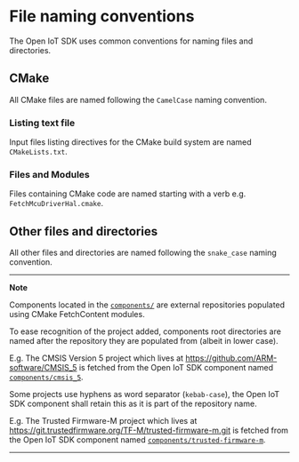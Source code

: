# File naming conventions

The Open IoT SDK uses common conventions for naming files and directories.

## CMake
All CMake files are named following the `CamelCase` naming convention.
### Listing text file
Input files listing directives for the CMake build system are named `CMakeLists.txt`.
### Files and Modules
Files containing CMake code are named starting with a verb e.g. `FetchMcuDriverHal.cmake`.

## Other files and directories
All other files and directories are named following the `snake_case` naming convention.

___
**Note**

Components located in the [`components/`](../../components/) are external repositories populated using CMake FetchContent modules.

To ease recognition of the project added, components root directories are named after the repository they are populated from (albeit in lower case).

E.g.  The CMSIS Version 5 project which lives at https://github.com/ARM-software/CMSIS_5 is fetched from the Open IoT SDK component named [`components/cmsis_5`](../../components/cmsis_5/).

Some projects use hyphens as word separator (`kebab-case`), the Open IoT SDK component shall retain this as it is part of the repository name.

E.g. The Trusted Firmware-M project which lives at https://git.trustedfirmware.org/TF-M/trusted-firmware-m.git is fetched from the Open IoT SDK component named [`components/trusted-firmware-m`](../../components/trusted-firmware-m/).
___
